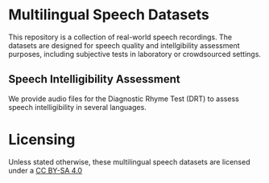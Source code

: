 # Multilingual Speech Datasets

This repository is a collection of real-world speech recordings. The datasets are designed for speech quality and intellgibility assessment purposes, including subjective tests in laboratory or crowdsourced settings.

## Speech Intelligibility Assessment

We provide audio files for the Diagnostic Rhyme Test (DRT) to assess speech intelligibility in several languages.

# Licensing

Unless stated otherwise, these multilingual speech datasets are licensed under a [CC BY-SA 4.0](https://creativecommons.org/licenses/by-sa/4.0/)
